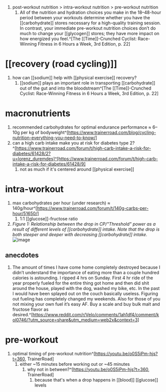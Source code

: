 1. post-workout nutrition > intra-workout nutrition > pre-workout nutrition
	1. All of the nutrition and hydration choices you make in the 18–48-hour period between your workouts determine whether you have the [[carbohydrate]] stores necessary for a high-quality training session. In contrast, your immediate pre-workout nutrition choices don’t do much to change your [[glycogen]] stores; they have more impact on how energized you feel.^[The [[Time]]-Crunched Cyclist: Race-Winning Fitness in 6 Hours a Week, 3rd Edition, p. 22]

# [[recovery (road cycling)]]
1. how can [[sodium]] help with [[physical exercise]] recovery?
	1. [[sodium]] plays an important role in transporting [[carbohydrate]] out of the gut and into the bloodstream^[The [[Time]]-Crunched Cyclist: Race-Winning Fitness in 6 Hours a Week, 3rd Edition, p. 22]

# macronutrients
1. recommended carbohydrates for optimal endurance performance ≈ 6–10g per kg of bodyweight^[https://www.trainerroad.com/blog/cycling-nutrition-everything-you-need-to-know/]
2. can a high carb intake make you at risk for diabetes type 2?^[https://www.trainerroad.com/forum/t/high-carb-intake-a-risk-for-diabetes/61428/2?u=lorenz_duremdes]^[https://www.trainerroad.com/forum/t/high-carb-intake-a-risk-for-diabetes/61428/9]
	1. not as much if it's centered around [[physical exercise]]

# intra-workout
1. max carbohydrates per hour (under research) ≈ 140g/hour^[https://www.trainerroad.com/forum/t/140g-carbs-per-hour/51650/]
	1. 1:1 [[glucose]]-fructose ratio
2. _Figure 1: Relationship between the drop in CP/"Threshold" power as a result of different levels of [[carbohydrate]] intake. Note that the drop is both steeper and deeper with decreasing [[carbohydrate]] intake._
![image](https://cdn.shopify.com/s/files/1/0537/6311/3136/files/OTS_power_decline_1024x1024.png?v=1649683696)
## anecdotes
1. The amount of times I have come home completely destroyed because I didn’t understand the importance of eating more than a couple hundred calories is astounding. I ripped 4 hrs on Sunday. First 4 hr ride of the year properly fueled for the entire thing got home and then did shit around the house, played with the dog, washed my bike, etc. In the past I would have been splayed out on the couch basically useless. Figuring out fueling has completely changed my weekends. Also for those of you not mixing your own fuel it’s easy AF. Buy a scale and buy bulk malt and fructose flavor as desired.^[https://www.reddit.com/r/Velo/comments/1ah1df4/comment/kol0746/?utm_source=share&utm_medium=web2x&context=3]

# pre-workout
1. optimal timing of pre-workout nutrition^[https://youtu.be/o0S5iPm-hjs?t=360, TrainerRoad]
	1. either ~15 minutes before working out or ~45 minutes
		1. why not in between?^[https://youtu.be/o0S5iPm-hjs?t=360, TrainerRoad]
			1. because that's when a drop happens in [[blood]] [[glucose]] levels